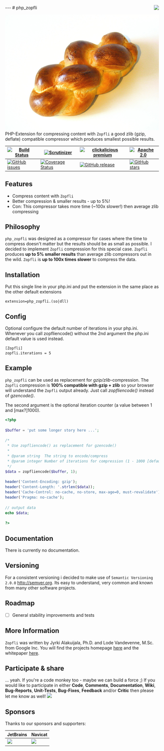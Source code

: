 <img src="https://avatars2.githubusercontent.com/u/514566?v=3&u=4615dfc4970d93dea5d3eaf996b7903ee6e24e20&s=140" align="right" />
---
# php_zopfli

![Logo of php_zopfli](docs/logo-large.png)
PHP-Extension for compressing content with `Zopfli` a good zlib (gzip, deflate) compatible compressor which produces smallest possible results.

| [![Build Status](https://travis-ci.org/clickalicious/php_zopfli.svg?branch=master)](https://travis-ci.org/clickalicious/php_zopfli) 	| [![Scrutinizer](https://img.shields.io/scrutinizer/g/clickalicious/php_zopfli.svg)](https://scrutinizer-ci.com/g/clickalicious/php_zopfli/) 	| [![clickalicious premium](https://img.shields.io/badge/clickalicious-premium-green.svg?style=flat)](https://www.clickalicious.de/) 	| [![Apache 2.0](https://img.shields.io/hexpm/l/plug.svg)](http://opensource.org/licenses/Apache-2.0) 	|
|---	|---	|---	|---	|
| [![GitHub issues](https://img.shields.io/github/issues/clickalicious/phpmemadmin.svg?style=flat)](https://github.com/clickalicious/php_zopfli/issues) 	| [![Coverage Status](https://coveralls.io/repos/clickalicious/php_zopfli/badge.svg)](https://coveralls.io/r/clickalicious/php_zopfli)  	| [![GitHub release](https://img.shields.io/github/release/clickalicious/php_zopfli.svg?style=flat)](https://github.com/clickalicious/php_zopfli/releases) 	| [![GitHub stars](https://img.shields.io/github/stars/clickalicious/php_zopfli.svg?style=flat)](https://github.com/clickalicious/php_zopfli/stargazers)  	|

## Features

 - Compress content with `Zopfli`
 - Better compression & smaller results - up to 5%!
 - Con: This compressor takes more time (~100x slower!) then average zlib compressing


## Philosophy

`php_zopfli` was designed as a compressor for cases where the time to compress doesn't matter but the results should be as small as possible. I decided to implement `Zopfli` compression for this special case. `Zopfli` produces **up to 5% smaller results** than average zlib compressors out in the wild. `Zopfli` is **up to 100x times slower** to compress the data.


## Installation

Put this single line in your php.ini and put the extension in the same place as the other default extensions
```
extension=php_zopfli.(so|dll)
```

## Config

Optional configure the default number of iterations in your php.ini. Whenever you call zopfliencode() without the 2nd argument the php.ini default value is used instead.
```
[Zopfli]
zopfli.iterations = 5
```


## Example
`php_zopfli` can be used as replacement for *gzip/zlib*-compression. The `Zopfli` compression is **100% compatible with gzip + zlib** so your browser will understand the `Zopfli` output already. Just call *zopfliencode()* instead of *gzencode()*. 

The second argument is the optional iteration counter (a value between 1 and [max?]1000).


```php
<?php

$buffer = 'put some longer story here ...';

/*
 * Use zopfliencode() as replacement for gzencode()
 * 
 * @param string  The string to encode/compress
 * @param integer Number of iterations for compression (1 - 1000 [default = 5])
 */
$data = zopfliencode($buffer, 1);

header('Content-Encoding: gzip');
header('Content-Length: '.strlen($data));
header('Cache-Control: no-cache, no-store, max-age=0, must-revalidate');
header('Pragma: no-cache');

// output data
echo $data;

?>
```


## Documentation

There is currently no documentation.


## Versioning
For a consistent versioning i decided to make use of `Semantic Versioning 2.0.0` http://semver.org. Its easy to understand, very common and known from many other software projects.


## Roadmap

- [ ] General stability improvements and tests


## More Information
`Zopfli` was written by Jyrki Alakuijala, Ph.D. and Lode Vandevenne, M.Sc. from Google Inc.
You will find the projects homepage [here](http://code.google.com/p/zopfli/ "Go to Zopfli homepage") and the whitepaper [here](http://code.google.com/p/zopfli/downloads/detail?name=Data_compression_using_Zopfli.pdf "Download Zopfli whitepaper").


## Participate & share

... yeah. If you're a code monkey too - maybe we can build a force ;) If you would like to participate in either **Code**, **Comments**, **Documentation**, **Wiki**, **Bug-Reports**, **Unit-Tests**, **Bug-Fixes**, **Feedback** and/or **Critic** then please let me know as well!
<a href="https://twitter.com/intent/tweet?hashtags=&original_referer=http%3A%2F%2Fgithub.com%2F&text=%23php_zopfli%20-%20PHP-Extension%20for%20compressing%20data%20with%20%23Zopfli:%20https%3A%2F%2Fgithub.com%2Fclickalicious%2Fphp_zopfli&tw_p=tweetbutton" target="_blank">
  <img src="http://jpillora.com/github-twitter-button/img/tweet.png"></img>
</a>


## Sponsors  
Thanks to our sponsors and supporters:  

| JetBrains | Navicat |
|---|---|
| <a href="https://www.jetbrains.com/phpstorm/" title="PHP IDE :: JetBrains PhpStorm" target="_blank"><img src="https://www.jetbrains.com/phpstorm/documentation/docs/logo_phpstorm.png"></img></a> | <a href="http://www.navicat.com/" title="Navicat GUI - DB GUI-Admin-Tool for MySQL, MariaDB, SQL Server, SQLite, Oracle & PostgreSQL" target="_blank"><img src="http://upload.wikimedia.org/wikipedia/en/9/90/PremiumSoft_Navicat_Premium_Logo.png" height="55" /></a>  |
